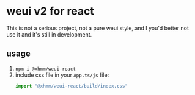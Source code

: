 # weui v2 for react 

This is not a serious project, not a pure weui style, and I you'd better not use it and it's still in development.

## usage
1. `npm i @xhmm/weui-react`
2. include css file in your `App.ts/js` file:
    ```js
    import "@xhmm/weui-react/build/index.css"
    ```
